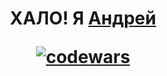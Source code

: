 <h1 align="center">ХАЛО! Я <a href="https://vk.com/id204234487" target="_blank">Андрей</a>

[![codewars](https://www.codewars.com/users/aloxagavaii/badges/large)](https://www.codewars.com/users/aloxagavaii)

<!--
**aloxagavaii/aloxagavaii** is a ✨ _special_ ✨ repository because its `README.md` (this file) appears on your GitHub profile.

Here are some ideas to get you started:

- 🔭 I’m currently working on ...
- 🌱 I’m currently learning ...
- 👯 I’m looking to collaborate on ...
- 🤔 I’m looking for help with ...
- 💬 Ask me about ...
- 📫 How to reach me: ...
- 😄 Pronouns: ...
- ⚡ Fun fact: ...
-->

